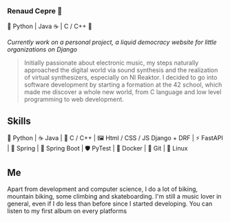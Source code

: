 ### Renaud Cepre 🐍

🐍 Python | Java ☕ | C / C++ 🧬

_Currently work on a personal project, a liquid democracy website for little organizations on Django_

> Initially passionate about electronic music, my steps naturally approached the digital world via sound synthesis and the realization of virtual synthesizers, especially on NI Reaktor.
I decided to go into software development by starting a formation at the 42 school, which made me discover a whole new world, from C language and low level programming to web development.

## Skills 

🐍 Python  | ☕ Java | 🧬 C / C++ | 🖼 Html / CSS / JS
Django + DRF | ⚡ FastAPI  | 🌿  Spring | 🍃 Spring Boot |
🛡 PyTest | 🐳 Docker | 💾 Git | 🐧 Linux 

## Me

Apart from development and computer science, I do a lot of biking, mountain biking, some climbing and skateboarding. I'm still a music lover in general, even if I do less than before since I started developing.
You can listen to my first album on every platforms



